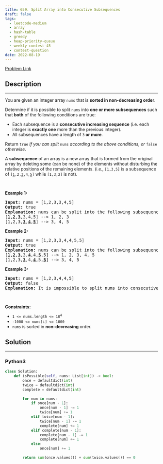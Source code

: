 ```yaml
---
title: 659. Split Array into Consecutive Subsequences
draft: false
tags: 
  - leetcode-medium
  - array
  - hash-table
  - greedy
  - heap-priority-queue
  - weekly-contest-45
  - contest-question
date: 2022-08-19
---
```


[Problem Link](https://leetcode.com/problems/split-array-into-consecutive-subsequences/)

## Description

---
<p>You are given an integer array <code>nums</code> that is <strong>sorted in non-decreasing order</strong>.</p>

<p>Determine if it is possible to split <code>nums</code> into <strong>one or more subsequences</strong> such that <strong>both</strong> of the following conditions are true:</p>

<ul>
	<li>Each subsequence is a <strong>consecutive increasing sequence</strong> (i.e. each integer is <strong>exactly one</strong> more than the previous integer).</li>
	<li>All subsequences have a length of <code>3</code><strong> or more</strong>.</li>
</ul>

<p>Return <code>true</code><em> if you can split </em><code>nums</code><em> according to the above conditions, or </em><code>false</code><em> otherwise</em>.</p>

<p>A <strong>subsequence</strong> of an array is a new array that is formed from the original array by deleting some (can be none) of the elements without disturbing the relative positions of the remaining elements. (i.e., <code>[1,3,5]</code> is a subsequence of <code>[<u>1</u>,2,<u>3</u>,4,<u>5</u>]</code> while <code>[1,3,2]</code> is not).</p>

<p>&nbsp;</p>
<p><strong class="example">Example 1:</strong></p>

<pre>
<strong>Input:</strong> nums = [1,2,3,3,4,5]
<strong>Output:</strong> true
<strong>Explanation:</strong> nums can be split into the following subsequences:
[<strong><u>1</u></strong>,<strong><u>2</u></strong>,<strong><u>3</u></strong>,3,4,5] --&gt; 1, 2, 3
[1,2,3,<strong><u>3</u></strong>,<strong><u>4</u></strong>,<strong><u>5</u></strong>] --&gt; 3, 4, 5
</pre>

<p><strong class="example">Example 2:</strong></p>

<pre>
<strong>Input:</strong> nums = [1,2,3,3,4,4,5,5]
<strong>Output:</strong> true
<strong>Explanation:</strong> nums can be split into the following subsequences:
[<strong><u>1</u></strong>,<strong><u>2</u></strong>,<strong><u>3</u></strong>,3,<strong><u>4</u></strong>,4,<strong><u>5</u></strong>,5] --&gt; 1, 2, 3, 4, 5
[1,2,3,<strong><u>3</u></strong>,4,<strong><u>4</u></strong>,5,<strong><u>5</u></strong>] --&gt; 3, 4, 5
</pre>

<p><strong class="example">Example 3:</strong></p>

<pre>
<strong>Input:</strong> nums = [1,2,3,4,4,5]
<strong>Output:</strong> false
<strong>Explanation:</strong> It is impossible to split nums into consecutive increasing subsequences of length 3 or more.
</pre>

<p>&nbsp;</p>
<p><strong>Constraints:</strong></p>

<ul>
	<li><code>1 &lt;= nums.length &lt;= 10<sup>4</sup></code></li>
	<li><code>-1000 &lt;= nums[i] &lt;= 1000</code></li>
	<li><code>nums</code> is sorted in <strong>non-decreasing</strong> order.</li>
</ul>


## Solution

---
### Python3
``` py title='split-array-into-consecutive-subsequences'
class Solution:
    def isPossible(self, nums: List[int]) -> bool:
        once = defaultdict(int)
        twice = defaultdict(int)
        complete = defaultdict(int)
        
        for num in nums:
            if once[num - 1]:
                once[num - 1] -= 1
                twice[num] += 1
            elif twice[num - 1]:
                twice[num - 1] -= 1
                complete[num] += 1
            elif complete[num - 1]:
                complete[num - 1] -= 1
                complete[num] += 1
            else:
                once[num] += 1
        
        return sum(once.values()) + sum(twice.values()) == 0

```

